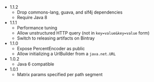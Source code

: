 - 1.1.2
    - Drop commons-lang, guava, and slf4j dependencies
    - Require Java 8
- 1.1.1
    - Performance tuning
    - Allow unstructured HTTP query (not in `key=value&key=value` form)
    - Switch to releasing artifacts on Bintray
- 1.1.0
    - Expose PercentEncoder as public
    - Allow initializing a UrlBuilder from a `java.net.URL`
- 1.0.2
    - Java 6 compatible
- 1.0.1
    - Matrix params specified per path segment
